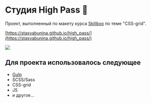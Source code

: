 # Студия High Pass 📸

Проект, выполненный по макету курса [Skillbox](https://skillbox.ru/) по теме "CSS-grid".

[https://stasyabunina.github.io/high_pass/](https://stasyabunina.github.io/high_pass/)

![](high_pass.gif)

## Для проекта использовалось следующее
+ [Gulp](https://gulpjs.com/) 
+ SCSS/Sass
+ CSS-grid
+ JS
+ и другое...
